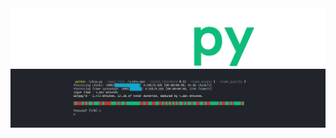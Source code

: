 <div align='center'>
  <img src="assets/skippy.png">
</div>






<div align='center'>
  <img src="assets/skippy-test.png">
</div>
